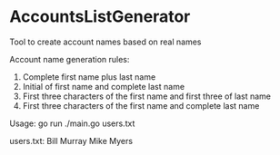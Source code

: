 # AccountsListGenerator
 Tool to create account names based on real names

Account name generation rules:
 1. Complete first name plus last name
 2. Initial of first name and complete last name
 3. First three characters of the first name and first three of last name
 4. First three characters of the first name and complete last name
 
 Usage: go run ./main.go users.txt
 
 users.txt:
 Bill Murray
 Mike Myers
